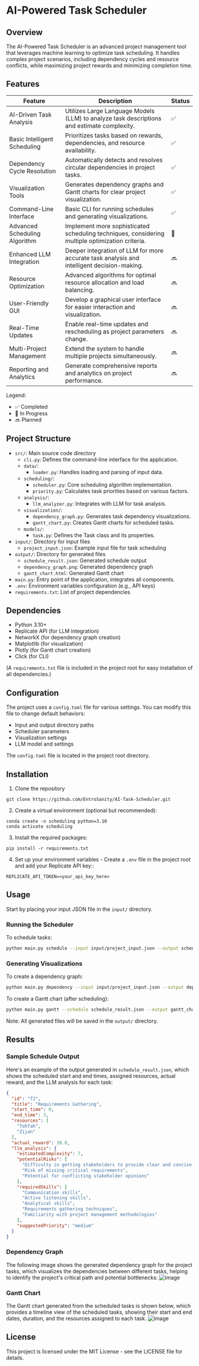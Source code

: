 # AI-Powered Task Scheduler

## Overview

The AI-Powered Task Scheduler is an advanced project management tool that leverages machine learning to optimize task scheduling. It handles complex project scenarios, including dependency cycles and resource conflicts, while maximizing project rewards and minimizing completion time.

## Features

| Feature                       | Description                                                                                     | Status |
| ----------------------------- | ----------------------------------------------------------------------------------------------- | ------ |
| AI-Driven Task Analysis       | Utilizes Large Language Models (LLM) to analyze task descriptions and estimate complexity.      | ✅      |
| Basic Intelligent Scheduling  | Prioritizes tasks based on rewards, dependencies, and resource availability.                    | ✅      |
| Dependency Cycle Resolution   | Automatically detects and resolves circular dependencies in project tasks.                      | ✅      |
| Visualization Tools           | Generates dependency graphs and Gantt charts for clear project visualization.                   | ✅      |
| Command-Line Interface        | Basic CLI for running schedules and generating visualizations.                                  | ✅      |
| Advanced Scheduling Algorithm | Implement more sophisticated scheduling techniques, considering multiple optimization criteria. | 🚧      |
| Enhanced LLM Integration      | Deeper integration of LLM for more accurate task analysis and intelligent decision-making.      | 🔜      |
| Resource Optimization         | Advanced algorithms for optimal resource allocation and load balancing.                         | 🔜      |
| User-Friendly GUI             | Develop a graphical user interface for easier interaction and visualization.                    | 🔜      |
| Real-Time Updates             | Enable real-time updates and rescheduling as project parameters change.                         | 🔜      |
| Multi-Project Management      | Extend the system to handle multiple projects simultaneously.                                   | 🔜      |
| Reporting and Analytics       | Generate comprehensive reports and analytics on project performance.                            | 🔜      |

Legend:
- ✅ Completed
- 🚧 In Progress
- 🔜 Planned

## Project Structure

- `src/`: Main source code directory
  - `cli.py`: Defines the command-line interface for the application.
  - `data/`: 
    - `loader.py`: Handles loading and parsing of input data.
  - `scheduling/`: 
    - `scheduler.py`: Core scheduling algorithm implementation.
    - `priority.py`: Calculates task priorities based on various factors.
  - `analysis/`:
    - `llm_analyzer.py`: Integrates with LLM for task analysis.
  - `visualization/`:
    - `dependency_graph.py`: Generates task dependency visualizations.
    - `gantt_chart.py`: Creates Gantt charts for scheduled tasks.
  - `models/`:
    - `task.py`: Defines the Task class and its properties.
- `input/`: Directory for input files
  - `project_input.json`: Example input file for task scheduling
- `output/`: Directory for generated files
  - `schedule_result.json`: Generated schedule output
  - `dependency_graph.png`: Generated dependency graph
  - `gantt_chart.html`: Generated Gantt chart
- `main.py`: Entry point of the application, integrates all components.
- `.env`: Environment variables configuration (e.g., API keys)
- `requirements.txt`: List of project dependencies

## Dependencies

- Python 3.10+
- Replicate API (for LLM integration)
- NetworkX (for dependency graph creation)
- Matplotlib (for visualization)
- Plotly (for Gantt chart creation)
- Click (for CLI)

(A `requirements.txt` file is included in the project root for easy installation of all dependencies.)

## Configuration

The project uses a `config.toml` file for various settings. You can modify this file to change default behaviors:

- Input and output directory paths
- Scheduler parameters
- Visualization settings
- LLM model and settings

The `config.toml` file is located in the project root directory.

## Installation
1. Clone the repository
```
git clone https://github.com/EntroSanity/AI-Task-Scheduler.git
```
2. Create a virtual environment (optional but recommended):
```
conda create -n scheduling python=3.10
conda activate scheduling
```
3. Install the required packages:
```
pip install -r requirements.txt
```
4. Set up your environment variables - Create a `.env` file in the project root and add your Replicate API key::
```
REPLICATE_API_TOKEN=<your_api_key_here>
```

## Usage
Start by placing your input JSON file in the `input/` directory.
### Running the Scheduler
To schedule tasks:
```bash
python main.py schedule --input input/project_input.json --output schedule_result.json
```
### Generating Visualizations
To create a dependency graph:
```bash
python main.py dependency --input input/project_input.json --output dependency_graph.png
```
To create a Gantt chart (after scheduling):
```bash
python main.py gantt --schedule schedule_result.json --output gantt_chart.html
```
Note: All generated files will be saved in the `output/` directory.


## Results
### Sample Schedule Output
Here's an example of the output generated in `schedule_result.json`, which shows the scheduled start and end times, assigned resources, actual reward, and the LLM analysis for each task:
```json
{
  "id": "T2",
  "title": "Requirements Gathering",
  "start_time": 0,
  "end_time": 3,
  "resources": [
    "Tohfah",
    "Zijan"
  ],
  "actual_reward": 30.0,
  "llm_analysis": {
    "estimatedComplexity": 7,
    "potentialRisks": [
      "Difficulty in getting stakeholders to provide clear and concise requirements",
      "Risk of missing critical requirements",
      "Potential for conflicting stakeholder opinions"
    ],
    "requiredSkills": [
      "Communication skills",
      "Active listening skills",
      "Analytical skills",
      "Requirements gathering techniques",
      "Familiarity with project management methodologies"
    ],
    "suggestedPriority": "medium"
  }
}
```

### Dependency Graph
The following image shows the generated dependency graph for the project tasks, which visualizes the dependencies between different tasks, helping to identify the project's critical path and potential bottlenecks:
![image](https://imagedelivery.net/0LwqpAMWL2C8o12h9UoZew/ac12243c-1e30-49b9-76a5-9c52af20fc00/public)

### Gantt Chart
The Gantt chart generated from the scheduled tasks is shown below, which provides a timeline view of the scheduled tasks, showing their start and end dates, duration, and the resources assigned to each task.
![image](https://imagedelivery.net/0LwqpAMWL2C8o12h9UoZew/d29f0a31-557f-4143-2688-a39e50014900/public)


## License
This project is licensed under the MIT License - see the LICENSE file for details.
